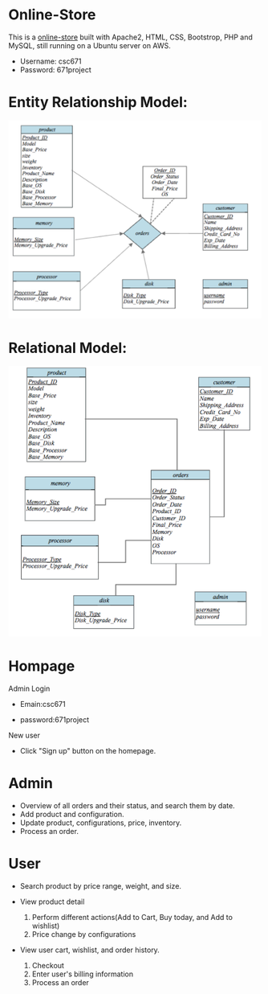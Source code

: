 # Online-Store

This is a [online-store](http://zhonghuang.sytes.net/csc671/) built with Apache2, HTML, CSS, Bootstrop, PHP and MySQL, still running on a Ubuntu server on AWS.

* Username: csc671
* Password: 671project


# Entity Relationship Model:
![ER-Model](/ReadmeImage/ER.png)

# Relational Model:
![Relational Model](/ReadmeImage/Relational.png)

# Hompage
Admin Login

* Emain:csc671

* password:671project

New user
* Click "Sign up" button on the homepage.

# Admin
* Overview of all orders and their status, and search them by date.
* Add product and configuration.
* Update product, configurations, price, inventory.
* Process an order.

# User
* Search product by price range, weight, and size.
* View product detail

  1. Perform different actions(Add to Cart, Buy today, and Add to wishlist)
  2. Price change by configurations
* View user cart, wishlist, and order history.
  1. Checkout
  2. Enter user's billing information
  3. Process an order

 

